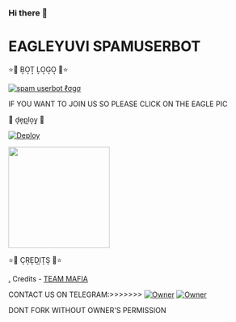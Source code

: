 ### Hi there 👋

<!--
**Mafia-op/MAFIA-OP** is a ✨ _special_ ✨ repository because its `README.md` (this file) appears on your GitHub profile.

Here are some ideas to get you started:

- 🔭 THIS IS VERY POWERFULL BOT
- 🌱 THIS IS SUPERFAST USERBOT
- 👯 OWNER OF THIS BOT IS 2
- 🤔 EAGLEYUVI SPAMUSERBOT OWNER IS SUKHPAL AND JATIN
- 💬 
- 📫 
- 😄 
- ⚡ 
-->

<h1> EAGLEYUVI SPAMUSERBOT</h1>

⭐🌟 B͙O͙T͙ L͙O͙G͙O͙ 🌟⭐

[![spam userbot ℓσgσ](https://telegra.ph/file/f77d8aa94e5dece033137.jpg)](https://t.me/BLACK_MAFIA_OP_BOLTE) 
<p> IF YOU WANT TO JOIN US SO PLEASE CLICK ON THE EAGLE PIC </P>
                      
                       
🌟 d͙e͙p͙l͙o͙y͙ 🌟

[![Deploy](https://www.herokucdn.com/deploy/button.svg)](https://heroku.com/deploy?template=https://github.com/mafia-op/MAFIA-OP)
<p><a href=https://github.com/mafia-op/MAFIA-OP> <img src="https://img.shields.io/badge/Deploy%20To%20Railway-blueviolet?style=for-the-badge&logo=railway" width="200""/></a></p>

⭐🌟 C͙R͙E͙D͙I͙T͙S͙ 🌟⭐

[.](https://heroku.com/deploy)
Credits - [TEAM MAFIA](https://t.me/BLACK_MAFIA_OP_BOLTE)

 CONTACT US ON TELEGRAM:>>>>>>>
 [![Owner](https://telegra.ph/file/3af984f455d98e274ea1b.jpg)](https://t.me/MAMBA_STAR)
 [![Owner](https://telegra.ph/file/3af984f455d98e274ea1b.jpg)](https://t.me/Cazadar_op) 

DONT FORK WITHOUT OWNER'S PERMISSION
